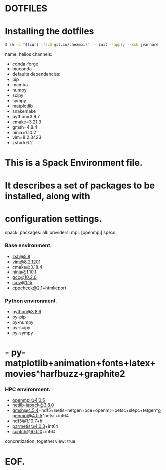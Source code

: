 # DOTFILES

# Installing the dotfiles

```sh
$ sh -c "$(curl -fsLS git.io/chezmoi)" -- init --apply --ssh jvanhare
```


name: helios
channels:
  - conda-forge
  - bioconda
  - defaults
dependencies:
  - pip
  - mamba
  - numpy
  - scipy
  - sympy
  - matplotlib
  - snakemake
  - python=3.9.7
  - cmake=3.21.3
  - gmsh=4.8.4
  - ninja=1.10.2
  - vim=8.2.3423
  - zsh=5.6.2



# This is a Spack Environment file.
#
# It describes a set of packages to be installed, along with
# configuration settings.
spack:
  packages:
    all:
      providers:
        mpi: [openmpi]
  specs:

  ### Base environment. ###
  - zsh@5.8
  - vim@8.2.1201
  - cmake@3.18.4
  - ninja@1.10.1
  - gcc@10.2.0
  - lcov@1.15
  - cppcheck@2.1+htmlreport

  ### Python environment. ###
  - python@3.8.6
  - py-pip
  - py-numpy
  - py-scipy
  - py-sympy


  # - py-matplotlib+animation+fonts+latex+movies^harfbuzz+graphite2

  ### HPC environment. ###
  - openmpi@4.0.5
  - netlib-lapack@3.8.0
  - gmsh@4.5.4+hdf5+metis+netgen+oce+openmp+petsc+slepc+tetgen^openmpi@4.0.5^petsc+int64
  - hdf5@1.10.7+hl
  - parmetis@4.0.3+int64
  - scotch@6.0.10+int64

  concretization: together
  view: true
# EOF.